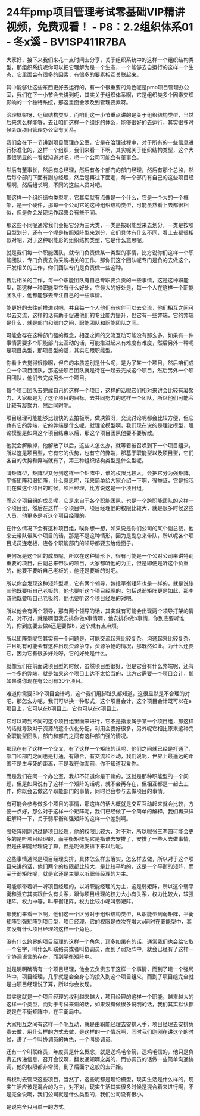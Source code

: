 # 24年pmp项目管理考试零基础VIP精讲视频，免费观看！ - P8：2.2组织体系01 - 冬x溪 - BV1SP411R7BA

大家好，接下来我们来花一点时间去分享，关于组织系统中的这样一个组织结构类型，那组织系统呢你可以把它理解为是一个生态，一个能够去自运行的这样一个生态，它里面会有很多的因素，有很多的要素相互关联起来。

其中能够让这些东西更好去运行的，有一个很重要的角色呢是pmo项目管理办公室，我们在下一小节会去讲到呃，其实关于组织体系啊，它是组织类多个因素交织影响的一个独特系统，那这里面会涉及到管理要素呀。

治理框架呀，组织结构类型，而咱们这一小节重点讲的是关于组织结构类型，当然后来怎么样能够，去让咱们这样一个组织的体系，能够很好的去运行，其实很多时候会跟项目管理办公室有关系。

我们会在下一节讲到项目管理办公室，它是在治理过程中，对于所有的一些信息进行标准化的，这样一个组织，我们来看一下啊，其实呢关于组织结构类型，这个大家很明显的一看就知道对吧，呃一个公司可能会有董事会。

然后有董事长，然后有总经理，然后有各个部门的部门经理，然后有那个总监，然后每个部门下面有副总经理，然后是再往下面走，每一个部门有自己的这些项目经理啊，然后组长啊，不同的这些人员对吧。

那这样一个组织结构类型呢，它其实就有点像是一个什么，它是一个大的一个框架，是一个硬件，那每一个公司它的这种组织结构类型，可能虽然看上去都很相似，但是你会发现运作起来会有些不同。

那这些不同呢通常我们会把它分为三大类，一类是按职能型来去划分，一类是按项目型划分，还有一个呢是按照矩阵型来划分，它们具体有什么不同，看上去都很相似对吧，对于这种职能形的组织结构类型，它是什么意思呢。

就是我们每一个职能团队，就专门负责做某一类型的事情，比方说你们这样一个职能团队，专门负责去做采购相关的工作，那你们这个团队呢专门是负的去做这个，开发相关的工作，你们团队专门是负责做一些这种。

售后相关的工作，每一个职能团队有自己专职要负责的一些事情，这是这种职能型，那这样一种职能型它有什么好处，它最大的好处是，每一个人在这样一个职能团队中，他都能够去专注自己的一些事情。

能更好的去往前推进对吧，并且每一个人他们有伙伴可以去交流，他们相互之间可以去交流，这样的话有助于促进他们的专业能力提升，但它有一些弊端，它的弊端是什么，就是部门和部门之间，职能团队和职能团队之间。

可能会存在这种部门强的概念，相互之间的交流互动可能没有那么多，如果有一件事情需要多个职能部门去互动的话，可能推进起来有难度有难度，然后另外一种呢是项目类型，那项目型的话，其实它跟职能型。

你看上去觉得很像啊，但它的本质差别是什么呢，是为了某一个项目，然后咱们成立一个项目团队，那这些项目团队就是待在一起去完成这个项目，然后另外一个项目团队，他们去完成另外一个项目。

每个项目团队去完成自己的这样一个项目，这样的话呢它们相对来讲会比较有凝聚力，大家都是为了这个项目的目标，去共同努力的这样一个团队，所以他们可能会比较有凝聚力，然后同时呢。

项目经理可能能够比较快的去拍板啊，做决策呀，交流讨论呢都会比较方便，但它也有它的弊端，它的弊端是什么呢，就理论模型啊，我们现在说的是理论模型，理论模型是如果这个项目结束以后，那这个项目团队他要不要解散。

他就会解散掉，他解散了以后，这些人怎么办，就等着被召唤到下一个项目组来，所以这是项目型，它有它的优势，也有它的弊端，那基于职能型以及项目型，它们各自的优势和弊端就有了，第三种组织结构类型是什么型呢。

叫矩阵型，矩阵型又分到这样一个矩阵中，谁的权限比较大，会把它分为强矩阵，平衡矩阵和弱矩阵，什么意思呢，我来简单给大家介绍一下啊，强举证，它是指我们在做这个项目的时候，项目经理，比方说这是一个项目组。

而这个项目组的成员呢，它是来自于各个职能团队，也是一个跨职能团队的这样一个项目组，然后在这样一个项目中，项目经理他的权限比较大，就是很多时候这些人员，他更多是听这个项目经理的。

在什么情况下会有这种项目组，唉你想一想，如果说是你们公司的某个副总裁，他来去带队带某个项目的话，那是不是这种情形，因为是副总来带队，所以呢各个项目成员连老板，连各个职能部门的领导都要去给他面子。

更何况是这个团的成员呢，所以在这种情形下，很有可能是一个公对公司来讲特别重要的项目，由副总来带队的项目，大家都听他的为主，但是即便是听这个负重的，他要不要听自己老板的，他还是要听的对吧。

所以你会发现这种矩阵型呢，它有两个领导，包括平衡矩阵也是一样的，就是说张三他既要听自己老板的，他也要听这个项目经理的，包括说弱矩阵更是如此，那李四他既要听自己老板的，他也要听这个项目经理的对吧。

所以他会有两个领导，那有两个领导的话，其实就有可能会出现两个领导打架的情况，对不对，就是啊但我安排你做a事情啊，他安排你做b事情，你到底要听谁的，你到底要去做a还是要做b，这个就有点麻烦。

所以矩阵型呢它其实有一个问题是，可能交流起来比较复杂，沟通起来比较复杂，并且呢有可能会有这种出现资源争夺，资源争抢的情况，那既然如此，为什么还要它，因为它有很多好处呀，它的好处是什么。

就像我们在前面说项目型的时候，虽然项目型很好，但是它会有什么弊端呢，还有一个多的弊端，就是如果这个项目上达不太恰当的，比方它需要一个项目会计，那如果说你现在有公司有30个项目。

难道你需要30个项目会计吗，这个我们用脚趾头都知道，这很显然是不合理的对吧，那怎么办呢，我们可以换一种形式，这个项目会计，这个项目会计既可以在a项目上，它可以在b项目上，它也可以在c项目上。

它可以跨到不同的这个项目组里面来进行，它不是指隶属于某一个项目组，那这样的话就导致对于资源的这个优化分配，利用会要好很多，另外呢它相比原来这种完全职能型团队，部门和部门之间有这种部门强的情况。

那现在有了这样一个交叉，有了这样一个矩阵的话呢，他们之间就已经是打通了，部门和部门之间也是打通，有融合，有交流和互动，我们说呃，世界上最遥远的距离不是生与死的距离，不是我在你面前，你不知道我爱你。

而是我们在同一个办公室，我却不知道你是干嘛的，这就是那种职能型的一个问题，但是如果说有了这样一个矩阵的话呢，就不会再存在，但相互都是一起去工作，你既会去做这个职能部门的事情，同时也会参与去做项目的事情。

有可能会参与做多个项目的事情，那这样的话大概就是交互互动起来就会比较，方便一点好，那么对于这样一个矩阵呢，我们已经做了一个简单的解释，我们再来详细解释一下，关于弱平衡和强矩阵的这样一个差别啊。

强矩阵刚刚讲过是项目经理，他的权限比较大，对不对，所以呢张三李四可能会更多的是听项目经理的，而平衡矩阵呢它是指谁去安排了，安排了一些人去做事情，但是由职能经理说了算，但是呢做安排下来以后呢。

这些事情通常是项目经理安排，具体怎么样去落实，怎么样去做，所以对于这个项目来讲的话，他们两个的权限都比较大，是比较平均的，这是一个平衡的矩阵，而至于弱矩阵呢，就是它还是主要以听职任经理的为主。

可能顺带着听一听项目经理的，以听职能经理的为主，这是弱矩阵，所以这个弱平衡和强它其实跟什么有关系，跟你项目经理的权力大小有关系，权力比较大，较强矩阵，权力中等，叫平衡矩阵，权力比较小呢叫弱矩阵。

那我们来看一下啊，他们这一个区分对于组织结构类型，从职能型到弱矩阵，平衡矩阵到强矩阵到项目型，项目经理，它的权限是依次在增大o同时在职能型中，其实没有什么项目经理的这样一个角色。

没有什么跨界的项目经理的这样一个角色，顶多如果有的话，通常我们也会给它取一个名字，叫什么叫联络员或者叫协调员，而到了弱矩阵中，就会已经有了这样一个协调语言的存在，而到平衡矩阵中。

就是明明确确有一个项目经理，他会去负责去干这样一个事情，而到了建一个强局阵中，项目经理，几乎就是会全身心的投入到这个项目组来，而到了项目组完全就是由项目经理说了算，所以你会发现。

其实这就是一个项目经理的权利越来越大，项目经理的这样一个职能，越来越大的这样一个类型，而对于考试来讲的话，如果没有做很多说明的话，我们其实默认都说是在平衡矩阵中，在平衡局中。

大家相互之间有这样一个呃互动，就是由职能经理去安排人手，项目经理去安排负责去做，用什么样的方式去做，是这样的一个情况啊，同时我们刚刚在讲这个的时候，讲了一个叫协调员的角色，一个叫协调员。

还有一个叫联络员，年度员是什么概念，就是送鸡毛令箭，送鸡毛信的，他只是负责去传递信息，召开会议啊，翻发通知啊之类的，而协调员的话做一些简单沟通协调，他的权限都非常弱，到了后面才这般的去开始。

有权利去管束这些项目，当然了，这些呢都是理论模型，现实生活是什么样的，现实生活应该是混合的为主，对不对，现实生活其实很多时候是混合着来进行啊，不是完全说啊，我们公司就是什么类型的，我们公司没有很小。

是说完全只用单一的方式。